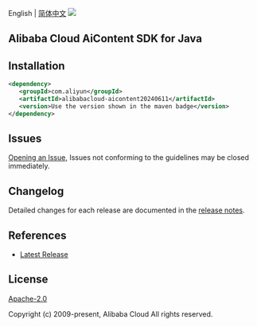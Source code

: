 English | [简体中文](README-CN.md)
![](https://aliyunsdk-pages.alicdn.com/icons/AlibabaCloud.svg)

## Alibaba Cloud AiContent SDK for Java

## Installation

```xml
<dependency>
   <groupId>com.aliyun</groupId>
   <artifactId>alibabacloud-aicontent20240611</artifactId>
   <version>Use the version shown in the maven badge</version>
</dependency>
```

## Issues
[Opening an Issue](https://github.com/aliyun/alibabacloud-java-async-sdk/issues/new), Issues not conforming to the guidelines may be closed immediately.

## Changelog
Detailed changes for each release are documented in the [release notes](./ChangeLog.txt).

## References
* [Latest Release](https://github.com/aliyun/alibabacloud-async-java-sdk/)

## License
[Apache-2.0](http://www.apache.org/licenses/LICENSE-2.0)

Copyright (c) 2009-present, Alibaba Cloud All rights reserved.